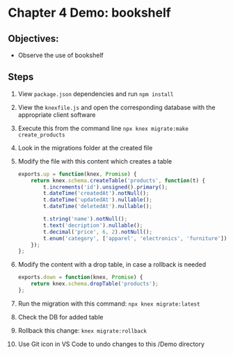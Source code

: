 
# Chapter 4 Demo: bookshelf

## Objectives:
* Observe the use of bookshelf

## Steps

1. View `package.json` dependencies and run `npm install`

1. View the `knexfile.js` and open the corresponding database with the appropriate client software

1. Execute this from the command line
``` npx knex migrate:make create_products ```

1. Look in the migrations folder at the created file

1. Modify the file with this content which creates a table

    ``` javascript
    exports.up = function(knex, Promise) {
        return knex.schema.createTable('products', function(t) {
            t.increments('id').unsigned().primary();
            t.dateTime('createdAt').notNull();
            t.dateTime('updatedAt').nullable();
            t.dateTime('deletedAt').nullable();

            t.string('name').notNull();
            t.text('decription').nullable();
            t.decimal('price', 6, 2).notNull();
            t.enum('category', ['apparel', 'electronics', 'furniture']).notNull();
        });
    };
    ```

1. Modify the content with a drop table, in case a rollback is needed
    ``` javascript
    exports.down = function(knex, Promise) {
        return knex.schema.dropTable('products');
    };
    ```

1. Run the migration with this command:
```npx knex migrate:latest```

1. Check the DB for added table

1. Rollback this change:
```knex migrate:rollback```

1. Use Git icon in VS Code to undo changes to this /Demo directory

